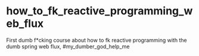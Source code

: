 # how_to_fk_reactive_programming_web_flux
First dumb f*cking course about how to fk reactive programming with the dumb spring web flux, #my_dumber_god_help_me
